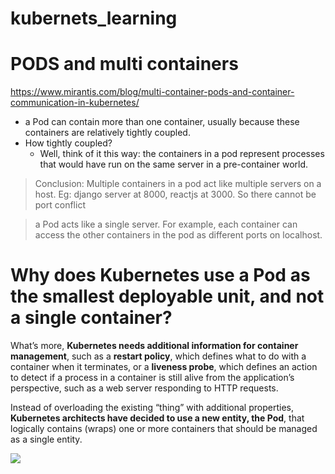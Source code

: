 # kubernets_learning

# PODS and multi containers

https://www.mirantis.com/blog/multi-container-pods-and-container-communication-in-kubernetes/

- a Pod can contain more than one container, usually because these containers are relatively tightly coupled. 
- How tightly coupled?  
  - Well, think of it this way: the containers in a pod represent processes that would have run on the same server in a pre-container world.

> Conclusion: Multiple containers in a pod act like multiple servers on a host. Eg: django server at 8000, reactjs at 3000. So there cannot be port conflict

> a Pod acts like a single server. For example, each container can access the other containers in the pod as different ports on localhost.

# Why does Kubernetes use a Pod as the smallest deployable unit, and not a single container?

What’s more, **Kubernetes needs additional information for container management**, such as a **restart policy**, which defines what to do with a container when it terminates, or a **liveness probe**, which defines an action to detect if a process in a container is still alive from the application’s perspective, such as a web server responding to HTTP requests.

Instead of overloading the existing “thing” with additional properties, **Kubernetes architects have decided to use a new entity, the Pod**, that logically contains (wraps) one or more containers that should be managed as a single entity.

![](https://i.imgur.com/nE9YkFx.png)

